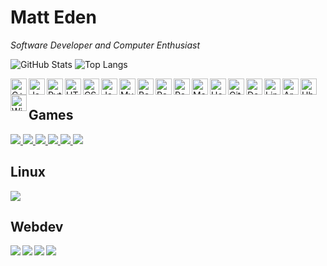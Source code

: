 # Matt Eden
*Software Developer and Computer Enthusiast*

![GitHub Stats](https://github-readme-stats.vercel.app/api?username=matteas-eden&count_private=true&include_all_commits=true&show_icons=true&hide_rank=true&hide_border=true&hide=["contribs"]) ![Top Langs](https://github-readme-stats.vercel.app/api/top-langs/?username=matteas-eden&layout=compact)

[<img align="left" alt="C++" width="26px" src="https://upload.wikimedia.org/wikipedia/commons/thumb/1/18/ISO_C%2B%2B_Logo.svg/306px-ISO_C%2B%2B_Logo.svg.png" />](https://www.google.com/search?&q=C++)
[<img align="left" alt="Java" width="26px" src="https://image.flaticon.com/icons/svg/311/311334.svg" />](https://www.google.com/search?&q=Java)
[<img align="left" alt="Python" width="26px" src="https://image.flaticon.com/icons/svg/1822/1822899.svg" />](https://www.google.com/search?&q=Python)
[<img align="left" alt="HTML5" width="26px" src="https://upload.wikimedia.org/wikipedia/commons/thumb/8/80/HTML5_logo_resized.svg/544px-HTML5_logo_resized.svg.png" />](https://www.google.com/search?&q=HTML5)
[<img align="left" alt="CSS" width="26px" src="https://upload.wikimedia.org/wikipedia/commons/thumb/d/d5/CSS3_logo_and_wordmark.svg/1200px-CSS3_logo_and_wordmark.svg.png" />](https://www.google.com/search?&q=CSS)
[<img align="left" alt="Javascript" width="26px" src="https://upload.wikimedia.org/wikipedia/commons/thumb/d/d4/Javascript-shield.svg/1200px-Javascript-shield.svg.png" />](https://www.google.com/search?&q=Javascript)
[<img align="left" alt="MySQL" width="26px" src="https://pngimg.com/uploads/mysql/mysql_PNG23.png" />](https://www.google.com/search?&q=MySQL)
[<img align="left" alt="Bash" width="26px" src="https://raw.githubusercontent.com/odb/official-bash-logo/master/assets/Logos/Icons/SVG/128x128.svg" />](https://www.google.com/search?&q=Bash)

[<img align="left" alt="React" width="26px" src="https://miro.medium.com/max/500/1*cPh7ujRIfcHAy4kW2ADGOw.png" />](https://www.google.com/search?&q=React)
[<img align="left" alt="Redux" width="26px" src="https://www.logolynx.com/images/logolynx/06/068f98c0f3165a325227a8f474a78c06.png" />](https://www.google.com/search?&q=Redux)
[<img align="left" alt="Material UI" width="26px" src="https://seeklogo.com/images/M/material-ui-logo-5BDCB9BA8F-seeklogo.com.png" />](https://www.google.com/search?&q=Material%20UI)
[<img align="left" alt="Heroku" width="26px" src="https://cdn.worldvectorlogo.com/logos/heroku.svg" />](https://www.google.com/search?&q=Heroku)
[<img align="left" alt="Git" width="26px" src="https://www.logolynx.com/images/logolynx/5c/5c06821230661c9ff816be8ab94cd4b5.png" />](https://www.google.com/search?&q=Git)
[<img align="left" alt="Docker" width="26px" src="https://www.docker.com/sites/default/files/d8/2019-07/vertical-logo-monochromatic.png" />](https://www.google.com/search?&q=Docker)

[<img align="left" alt="Linux" width="26px" src="https://image.flaticon.com/icons/svg/226/226772.svg" />](https://www.google.com/search?&q=Linux)
[<img align="left" alt="Arch Linux" width="26px" src="https://www.logolynx.com/images/logolynx/91/914639a1180c179a71fee283128b01c5.png" />](https://www.google.com/search?&q=Arch%20Linux)
[<img align="left" alt="Ubuntu" width="26px" src="https://www.logolynx.com/images/logolynx/57/5762d8a6f2ae3ae8c9157a9f23dd4f18.png" />](https://www.google.com/search?&q=Ubuntu)
[<img align="left" alt="Windows" width="26px" src="https://image.flaticon.com/icons/svg/882/882702.svg" />](https://www.google.com/search?&q=Windows)
</br>

## Games

<a href="https://github.com/Matteas-Eden/roll-for-reaction">
  <img src="https://github-readme-stats.vercel.app/api/pin/?username=matteas-eden&repo=roll-for-reaction" />
</a>

<a href="https://github.com/Matteas-Eden/energize">
  <img src="https://github-readme-stats.vercel.app/api/pin/?username=matteas-eden&repo=energize" />
</a>

<a href="https://github.com/Matteas-Eden/FlappyBirdVHDL">
  <img src="https://github-readme-stats.vercel.app/api/pin/?username=matteas-eden&repo=FlappyBirdVHDL" />
</a>

<a href="https://github.com/Matteas-Eden/bakugan-rerolled">
  <img src="https://github-readme-stats.vercel.app/api/pin/?username=matteas-eden&repo=bakugan-rerolled" />
</a>

<a href="https://github.com/Matteas-Eden/outerstellar">
  <img src="https://github-readme-stats.vercel.app/api/pin/?username=matteas-eden&repo=outerstellar" />
</a>

<a href="https://github.com/Matteas-Eden/kalah">
  <img src="https://github-readme-stats.vercel.app/api/pin/?username=matteas-eden&repo=kalah" />
</a>

## Linux

<a href="https://github.com/Matteas-Eden/lethal-suicide-linux">
  <img src="https://github-readme-stats.vercel.app/api/pin/?username=matteas-eden&repo=lethal-suicide-linux" />
</a>

## Webdev

<a href="https://github.com/Matteas-Eden/dice-roller">
  <img src="https://github-readme-stats.vercel.app/api/pin/?username=matteas-eden&repo=dice-roller" />
</a>

<a href="https://github.com/Matteas-Eden/react-template">
  <img align="left" src="https://github-readme-stats.vercel.app/api/pin/?username=matteas-eden&repo=react-template" />
</a>

<a href="https://github.com/Matteas-Eden/doto">
  <img align="left" src="https://github-readme-stats.vercel.app/api/pin/?username=matteas-eden&repo=doto" />
</a>

<a href="https://github.com/Matteas-Eden/feedr">
  <img align="left" src="https://github-readme-stats.vercel.app/api/pin/?username=matteas-eden&repo=feedr" />
</a>
